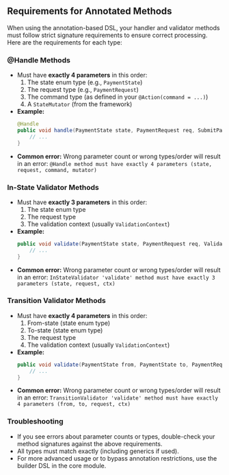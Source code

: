 ## Requirements for Annotated Methods

When using the annotation-based DSL, your handler and validator methods must follow strict signature requirements to ensure correct processing. Here are the requirements for each type:

### @Handle Methods
- Must have **exactly 4 parameters** in this order:
  1. The state enum type (e.g., `PaymentState`)
  2. The request type (e.g., `PaymentRequest`)
  3. The command type (as defined in your `@Action(command = ...)`)
  4. A `StateMutator` (from the framework)
- **Example:**
  ```java
  @Handle
  public void handle(PaymentState state, PaymentRequest req, SubmitPaymentCommand cmd, StateMutator mutator) {
      // ...
  }
  ```
- **Common error:** Wrong parameter count or wrong types/order will result in an error: `@Handle method must have exactly 4 parameters (state, request, command, mutator)`

### In-State Validator Methods
- Must have **exactly 3 parameters** in this order:
  1. The state enum type
  2. The request type
  3. The validation context (usually `ValidationContext`)
- **Example:**
  ```java
  public void validate(PaymentState state, PaymentRequest req, ValidationContext ctx) {
      // ...
  }
  ```
- **Common error:** Wrong parameter count or wrong types/order will result in an error: `InStateValidator 'validate' method must have exactly 3 parameters (state, request, ctx)`

### Transition Validator Methods
- Must have **exactly 4 parameters** in this order:
  1. From-state (state enum type)
  2. To-state (state enum type)
  3. The request type
  4. The validation context (usually `ValidationContext`)
- **Example:**
  ```java
  public void validate(PaymentState from, PaymentState to, PaymentRequest req, ValidationContext ctx) {
      // ...
  }
  ```
- **Common error:** Wrong parameter count or wrong types/order will result in an error: `TransitionValidator 'validate' method must have exactly 4 parameters (from, to, request, ctx)`

### Troubleshooting
- If you see errors about parameter counts or types, double-check your method signatures against the above requirements.
- All types must match exactly (including generics if used).
- For more advanced usage or to bypass annotation restrictions, use the builder DSL in the core module.
